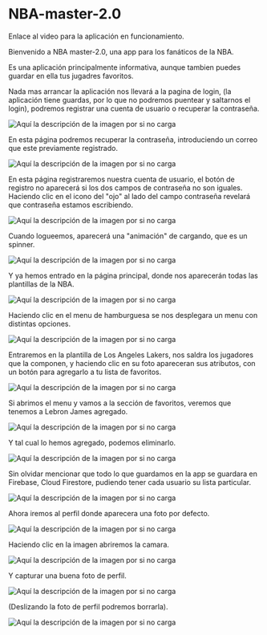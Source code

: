 # NBA-master-2.0
Enlace al video para la aplicación en funcionamiento.


Bienvenido a NBA master-2.0, una app para los fanáticos de la NBA.

Es una aplicación principalmente informativa, aunque tambien puedes guardar en ella tus jugadres favoritos.


Nada mas arrancar la aplicación nos llevará a la pagina de login, (la aplicación tiene guardas, por lo que no podremos puentear y saltarnos el login), podremos registrar una cuenta de usuario o recuperar la contraseña.

![Aquí la descripción de la imagen por si no carga](https://github.com/AdrianJimenezMontilla/NBA-master-v2/blob/master/imagenes/a1.png)


En esta página podremos recuperar la contraseña, introduciendo un correo que este previamente registrado.

![Aquí la descripción de la imagen por si no carga](https://github.com/AdrianJimenezMontilla/NBA-master-v2/blob/master/imagenes/a2.png)

En esta página registraremos nuestra cuenta de usuario, el botón de registro no aparecerá si los dos campos de contraseña no son iguales. Haciendo clic en el icono del "ojo" al lado del campo contraseña revelará que contraseña estamos escribiendo.



![Aquí la descripción de la imagen por si no carga](https://github.com/AdrianJimenezMontilla/NBA-master-v2/blob/master/imagenes/a3.png)

Cuando logueemos, aparecerá una "animación" de cargando, que es un spinner.


![Aquí la descripción de la imagen por si no carga](https://github.com/AdrianJimenezMontilla/NBA-master-v2/blob/master/imagenes/a4.png)

Y ya hemos entrado en la página principal, donde nos aparecerán todas las plantillas de la NBA.

![Aquí la descripción de la imagen por si no carga](https://github.com/AdrianJimenezMontilla/NBA-master-v2/blob/master/imagenes/a5.png)

Haciendo clic en el menu de hamburguesa se nos desplegara un menu con distintas opciones.

![Aquí la descripción de la imagen por si no carga](https://github.com/AdrianJimenezMontilla/NBA-master-v2/blob/master/imagenes/a6.png)

Entraremos en la plantilla de Los Angeles Lakers, nos saldra los jugadores que la componen, y haciendo clic en su foto apareceran sus atributos, con un botón para agregarlo a tu lista de favoritos.

![Aquí la descripción de la imagen por si no carga](https://github.com/AdrianJimenezMontilla/NBA-master-v2/blob/master/imagenes/a7.png)

Si abrimos el menu y vamos a la sección de favoritos, veremos que tenemos a Lebron James agregado.

![Aquí la descripción de la imagen por si no carga](https://github.com/AdrianJimenezMontilla/NBA-master-v2/blob/master/imagenes/a8.png)

 Y tal cual lo hemos agregado, podemos eliminarlo.

![Aquí la descripción de la imagen por si no carga](https://github.com/AdrianJimenezMontilla/NBA-master-v2/blob/master/imagenes/a9.png)

Sin olvidar mencionar que todo lo que guardamos en la app se guardara en Firebase, Cloud Firestore, pudiendo tener cada usuario su lista particular.

![Aquí la descripción de la imagen por si no carga](https://github.com/AdrianJimenezMontilla/NBA-master-v2/blob/master/imagenes/a10.png)

Ahora iremos al perfil donde aparecera una foto por defecto.

![Aquí la descripción de la imagen por si no carga](https://github.com/AdrianJimenezMontilla/NBA-master-v2/blob/master/imagenes/a11.png)

Haciendo clic en la imagen abriremos la camara.

![Aquí la descripción de la imagen por si no carga](https://github.com/AdrianJimenezMontilla/NBA-master-v2/blob/master/imagenes/a12.png)

Y capturar una buena foto de perfil. 

![Aquí la descripción de la imagen por si no carga](https://github.com/AdrianJimenezMontilla/NBA-master-v2/blob/master/imagenes/a13.png)

(Deslizando la foto de perfil podremos borrarla).

![Aquí la descripción de la imagen por si no carga](https://github.com/AdrianJimenezMontilla/NBA-master-v2/blob/master/imagenes/a13.png)

